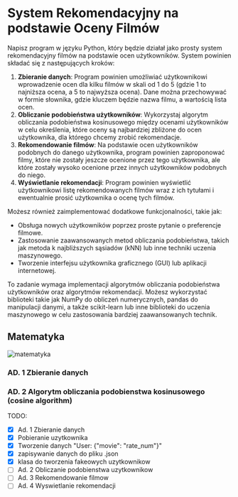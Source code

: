 # System Rekomendacyjny na podstawie Oceny Filmów

Napisz program w języku Python, który będzie działał jako prosty system rekomendacyjny filmów na podstawie ocen użytkowników. System powinien składać się z następujących kroków:

1. **Zbieranie danych**: Program powinien umożliwiać użytkownikowi wprowadzenie ocen dla kilku filmów w skali od 1 do 5 (gdzie 1 to najniższa ocena, a 5 to najwyższa ocena). Dane można przechowywać w formie słownika, gdzie kluczem będzie nazwa filmu, a wartością lista ocen.
2. **Obliczanie podobieństwa użytkowników**: Wykorzystaj algorytm obliczania podobieństwa kosinusowego między ocenami użytkowników w celu określenia, które oceny są najbardziej zbliżone do ocen użytkownika, dla którego chcemy zrobić rekomendacje.
3. **Rekomendowanie filmów**: Na podstawie ocen użytkowników podobnych do danego użytkownika, program powinien zaproponować filmy, które nie zostały jeszcze ocenione przez tego użytkownika, ale które zostały wysoko ocenione przez innych użytkowników podobnych do niego.
4. **Wyświetlanie rekomendacji**: Program powinien wyświetlić użytkownikowi listę rekomendowanych filmów wraz z ich tytułami i ewentualnie prosić użytkownika o ocenę tych filmów.

Możesz również zaimplementować dodatkowe funkcjonalności, takie jak:

* Obsługa nowych użytkowników poprzez proste pytanie o preferencje filmowe.
* Zastosowanie zaawansowanych metod obliczania podobieństwa, takich jak metoda k najbliższych sąsiadów (kNN) lub inne techniki uczenia maszynowego.
* Tworzenie interfejsu użytkownika graficznego (GUI) lub aplikacji internetowej.

To zadanie wymaga implementacji algorytmów obliczania podobieństwa użytkowników oraz algorytmów rekomendacji. Możesz wykorzystać biblioteki takie jak NumPy do obliczeń numerycznych, pandas do manipulacji danymi, a także scikit-learn lub inne biblioteki do uczenia maszynowego w celu zastosowania bardziej zaawansowanych technik.

## Matematyka
![matematyka](/img/cosine_similarity.png)

### AD. 1 Zbieranie danych

### AD. 2 Algorytm obliczania podobienstwa kosinusowego (cosine algorithm)

TODO:

* [X]  Ad. 1 Zbieranie danych
  * [X]  Pobieranie uzytkownika
  * [X]  Tworzenie danych "User: {"movie": "rate_num"}"
  * [X]  zapisywanie danych do pliku .json
  * [X]  klasa do tworzenia fakeowych uzytkownikow
* [ ]  Ad. 2 Obliczanie podobienstwa uzytkownikow
* [ ]  Ad. 3 Rekomendowanie filmow
* [ ]  Ad. 4 Wyswietlanie rekomendacji
